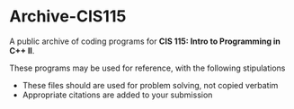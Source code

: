 # Archive-CIS115
A public archive of coding programs for **CIS 115: Intro to Programming in C++ II**.
 
These programs may be used for reference, with the following stipulations
- These files should are used for problem solving, not copied verbatim
- Appropriate citations are added to your submission
